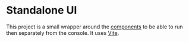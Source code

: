 # Standalone UI

This project is a small wrapper around the [components](../../libs/components/) to be able to run then separately from the console. It uses [Vite](https://vitejs.dev/guide/).
